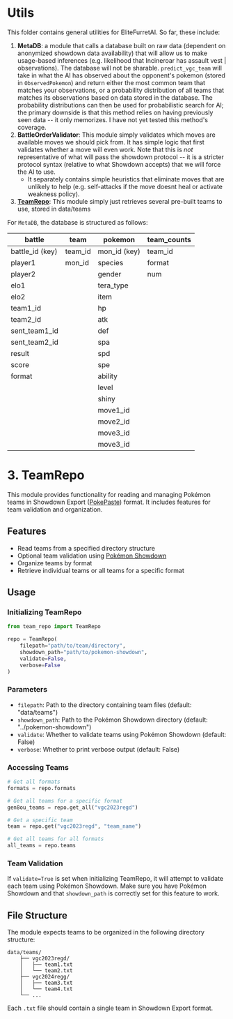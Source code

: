 # Utils

This folder contains general utilities for EliteFurretAI. So far, these include:
1. **MetaDB**: a module that calls a database built on raw data (dependent on anonymized showdown data availability) that will allow us to make usage-based inferences (e.g. likelihood that Incineroar has assault vest | observations). The database will not be sharable. `predict_vgc_team` will take in what the AI has observed about the opponent's pokemon (stored in `ObservedPokemon`) and return either the most common team that matches your observations, or a probability distribution of all teams that matches its observations based on data stored in the database. The probability distributions can then be used for probabilistic search for AI; the primary downside is that this method relies on having previously seen data -- it only memorizes. I have not yet tested this method's coverage.
2. **BattleOrderValidator**: This module simply validates which moves are available moves we should pick from. It has simple logic that first validates whether a move will even work. Note that this is _not_ representative of what will pass the showdown protocol -- it is a stricter protocol syntax (relative to what Showdown accepts) that we will force the AI to use.
   - It separately contains simple heuristics that eliminate moves that are unlikely to help (e.g. self-attacks if the move doesnt heal or activate weakness policy).
3. [**TeamRepo**](#3-teamrepo): This module simply just retrieves several pre-built teams to use, stored in data/teams

For `MetaDB`, the database is structured as follows:

| battle | team | pokemon | team_counts |
| ------------- | ------------- | ------------- | ------------- |
| battle_id (key) | team_id | mon_id (key) | team_id |
| player1  | mon_id | species | format |
| player2  | | gender | num |
| elo1  | | tera_type |  |
| elo2  | | item |  |
| team1_id  | | hp |  |
| team2_id  | | atk |  |
| sent_team1_id  | | def |  |
| sent_team2_id  | | spa |  |
| result  | | spd |  |
| score  | | spe |  |
| format | | ability |  |
| | | level |  |
| | | shiny |  |
| | | move1_id |  |
| | | move2_id |  |
| | | move3_id |  |
| | | move3_id |  |

# 3. TeamRepo

This module provides functionality for reading and managing Pokémon teams in Showdown Export ([PokePaste](https://pokepast.es/syntax.html)) format. It includes features for team validation and organization.

## Features

- Read teams from a specified directory structure
- Optional team validation using [Pokémon Showdown](https://github.com/smogon/pokemon-showdown)
- Organize teams by format
- Retrieve individual teams or all teams for a specific format

## Usage

### Initializing TeamRepo

```python
from team_repo import TeamRepo

repo = TeamRepo(
    filepath="path/to/team/directory",
    showdown_path="path/to/pokemon-showdown",
    validate=False,
    verbose=False
)
```

### Parameters

- `filepath`: Path to the directory containing team files (default: "data/teams")
- `showdown_path`: Path to the Pokémon Showdown directory (default: "../pokemon-showdown")
- `validate`: Whether to validate teams using Pokémon Showdown (default: False)
- `verbose`: Whether to print verbose output (default: False)

### Accessing Teams

```python
# Get all formats
formats = repo.formats

# Get all teams for a specific format
gen8ou_teams = repo.get_all("vgc2023regd")

# Get a specific team
team = repo.get("vgc2023regd", "team_name")

# Get all teams for all formats
all_teams = repo.teams
```

### Team Validation

If `validate=True` is set when initializing TeamRepo, it will attempt to validate each team using Pokémon Showdown. Make sure you have Pokémon Showdown and that `showdown_path` is correctly set for this feature to work.

## File Structure

The module expects teams to be organized in the following directory structure:

```
data/teams/
    ├── vgc2023regd/
    │   ├── team1.txt
    │   └── team2.txt
    ├── vgc2024regg/
    │   ├── team3.txt
    │   └── team4.txt
    └── ...
```

Each `.txt` file should contain a single team in Showdown Export format.